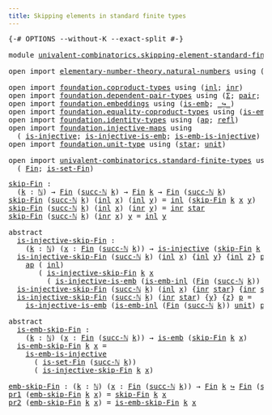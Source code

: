 ```yaml
---
title: Skipping elements in standard finite types
---
```


<pre class="Agda"><a id="68" class="Symbol">{-#</a> <a id="72" class="Keyword">OPTIONS</a> <a id="80" class="Pragma">--without-K</a> <a id="92" class="Pragma">--exact-split</a> <a id="106" class="Symbol">#-}</a>

<a id="111" class="Keyword">module</a> <a id="118" href="univalent-combinatorics.skipping-element-standard-finite-types.html" class="Module">univalent-combinatorics.skipping-element-standard-finite-types</a> <a id="181" class="Keyword">where</a>

<a id="188" class="Keyword">open</a> <a id="193" class="Keyword">import</a> <a id="200" href="elementary-number-theory.natural-numbers.html" class="Module">elementary-number-theory.natural-numbers</a> <a id="241" class="Keyword">using</a> <a id="247" class="Symbol">(</a><a id="248" href="elementary-number-theory.natural-numbers.html#1530" class="Datatype">ℕ</a><a id="249" class="Symbol">;</a> <a id="251" href="elementary-number-theory.natural-numbers.html#1551" class="InductiveConstructor">zero-ℕ</a><a id="257" class="Symbol">;</a> <a id="259" href="elementary-number-theory.natural-numbers.html#1564" class="InductiveConstructor">succ-ℕ</a><a id="265" class="Symbol">)</a>

<a id="268" class="Keyword">open</a> <a id="273" class="Keyword">import</a> <a id="280" href="foundation.coproduct-types.html" class="Module">foundation.coproduct-types</a> <a id="307" class="Keyword">using</a> <a id="313" class="Symbol">(</a><a id="314" href="foundation.coproduct-types.html#1250" class="InductiveConstructor">inl</a><a id="317" class="Symbol">;</a> <a id="319" href="foundation.coproduct-types.html#1268" class="InductiveConstructor">inr</a><a id="322" class="Symbol">)</a>
<a id="324" class="Keyword">open</a> <a id="329" class="Keyword">import</a> <a id="336" href="foundation.dependent-pair-types.html" class="Module">foundation.dependent-pair-types</a> <a id="368" class="Keyword">using</a> <a id="374" class="Symbol">(</a><a id="375" href="foundation-core.dependent-pair-types.html#515" class="Record">Σ</a><a id="376" class="Symbol">;</a> <a id="378" href="foundation-core.dependent-pair-types.html#588" class="InductiveConstructor">pair</a><a id="382" class="Symbol">;</a> <a id="384" href="foundation-core.dependent-pair-types.html#605" class="Field">pr1</a><a id="387" class="Symbol">;</a> <a id="389" href="foundation-core.dependent-pair-types.html#617" class="Field">pr2</a><a id="392" class="Symbol">)</a>
<a id="394" class="Keyword">open</a> <a id="399" class="Keyword">import</a> <a id="406" href="foundation.embeddings.html" class="Module">foundation.embeddings</a> <a id="428" class="Keyword">using</a> <a id="434" class="Symbol">(</a><a id="435" href="foundation-core.embeddings.html#992" class="Function">is-emb</a><a id="441" class="Symbol">;</a> <a id="443" href="foundation-core.embeddings.html#1074" class="Function Operator">_↪_</a><a id="446" class="Symbol">)</a>
<a id="448" class="Keyword">open</a> <a id="453" class="Keyword">import</a> <a id="460" href="foundation.equality-coproduct-types.html" class="Module">foundation.equality-coproduct-types</a> <a id="496" class="Keyword">using</a> <a id="502" class="Symbol">(</a><a id="503" href="foundation.equality-coproduct-types.html#8394" class="Function">is-emb-inl</a><a id="513" class="Symbol">)</a>
<a id="515" class="Keyword">open</a> <a id="520" class="Keyword">import</a> <a id="527" href="foundation.identity-types.html" class="Module">foundation.identity-types</a> <a id="553" class="Keyword">using</a> <a id="559" class="Symbol">(</a><a id="560" href="foundation-core.identity-types.html#4003" class="Function">ap</a><a id="562" class="Symbol">;</a> <a id="564" href="foundation-core.identity-types.html#1820" class="InductiveConstructor">refl</a><a id="568" class="Symbol">)</a>
<a id="570" class="Keyword">open</a> <a id="575" class="Keyword">import</a> <a id="582" href="foundation.injective-maps.html" class="Module">foundation.injective-maps</a> <a id="608" class="Keyword">using</a>
  <a id="616" class="Symbol">(</a> <a id="618" href="foundation.injective-maps.html#1309" class="Function">is-injective</a><a id="630" class="Symbol">;</a> <a id="632" href="foundation.injective-maps.html#3645" class="Function">is-injective-is-emb</a><a id="651" class="Symbol">;</a> <a id="653" href="foundation.injective-maps.html#4586" class="Function">is-emb-is-injective</a><a id="672" class="Symbol">)</a>
<a id="674" class="Keyword">open</a> <a id="679" class="Keyword">import</a> <a id="686" href="foundation.unit-type.html" class="Module">foundation.unit-type</a> <a id="707" class="Keyword">using</a> <a id="713" class="Symbol">(</a><a id="714" href="foundation.unit-type.html#1108" class="InductiveConstructor">star</a><a id="718" class="Symbol">;</a> <a id="720" href="foundation.unit-type.html#1084" class="Datatype">unit</a><a id="724" class="Symbol">)</a>

<a id="727" class="Keyword">open</a> <a id="732" class="Keyword">import</a> <a id="739" href="univalent-combinatorics.standard-finite-types.html" class="Module">univalent-combinatorics.standard-finite-types</a> <a id="785" class="Keyword">using</a>
  <a id="793" class="Symbol">(</a> <a id="795" href="univalent-combinatorics.standard-finite-types.html#2393" class="Function">Fin</a><a id="798" class="Symbol">;</a> <a id="800" href="univalent-combinatorics.standard-finite-types.html#2442" class="Function">is-set-Fin</a><a id="810" class="Symbol">)</a>
</pre>
<pre class="Agda"><a id="skip-Fin"></a><a id="825" href="univalent-combinatorics.skipping-element-standard-finite-types.html#825" class="Function">skip-Fin</a> <a id="834" class="Symbol">:</a>
  <a id="838" class="Symbol">(</a><a id="839" href="univalent-combinatorics.skipping-element-standard-finite-types.html#839" class="Bound">k</a> <a id="841" class="Symbol">:</a> <a id="843" href="elementary-number-theory.natural-numbers.html#1530" class="Datatype">ℕ</a><a id="844" class="Symbol">)</a> <a id="846" class="Symbol">→</a> <a id="848" href="univalent-combinatorics.standard-finite-types.html#2393" class="Function">Fin</a> <a id="852" class="Symbol">(</a><a id="853" href="elementary-number-theory.natural-numbers.html#1564" class="InductiveConstructor">succ-ℕ</a> <a id="860" href="univalent-combinatorics.skipping-element-standard-finite-types.html#839" class="Bound">k</a><a id="861" class="Symbol">)</a> <a id="863" class="Symbol">→</a> <a id="865" href="univalent-combinatorics.standard-finite-types.html#2393" class="Function">Fin</a> <a id="869" href="univalent-combinatorics.skipping-element-standard-finite-types.html#839" class="Bound">k</a> <a id="871" class="Symbol">→</a> <a id="873" href="univalent-combinatorics.standard-finite-types.html#2393" class="Function">Fin</a> <a id="877" class="Symbol">(</a><a id="878" href="elementary-number-theory.natural-numbers.html#1564" class="InductiveConstructor">succ-ℕ</a> <a id="885" href="univalent-combinatorics.skipping-element-standard-finite-types.html#839" class="Bound">k</a><a id="886" class="Symbol">)</a>
<a id="888" href="univalent-combinatorics.skipping-element-standard-finite-types.html#825" class="Function">skip-Fin</a> <a id="897" class="Symbol">(</a><a id="898" href="elementary-number-theory.natural-numbers.html#1564" class="InductiveConstructor">succ-ℕ</a> <a id="905" href="univalent-combinatorics.skipping-element-standard-finite-types.html#905" class="Bound">k</a><a id="906" class="Symbol">)</a> <a id="908" class="Symbol">(</a><a id="909" href="foundation.coproduct-types.html#1250" class="InductiveConstructor">inl</a> <a id="913" href="univalent-combinatorics.skipping-element-standard-finite-types.html#913" class="Bound">x</a><a id="914" class="Symbol">)</a> <a id="916" class="Symbol">(</a><a id="917" href="foundation.coproduct-types.html#1250" class="InductiveConstructor">inl</a> <a id="921" href="univalent-combinatorics.skipping-element-standard-finite-types.html#921" class="Bound">y</a><a id="922" class="Symbol">)</a> <a id="924" class="Symbol">=</a> <a id="926" href="foundation.coproduct-types.html#1250" class="InductiveConstructor">inl</a> <a id="930" class="Symbol">(</a><a id="931" href="univalent-combinatorics.skipping-element-standard-finite-types.html#825" class="Function">skip-Fin</a> <a id="940" href="univalent-combinatorics.skipping-element-standard-finite-types.html#905" class="Bound">k</a> <a id="942" href="univalent-combinatorics.skipping-element-standard-finite-types.html#913" class="Bound">x</a> <a id="944" href="univalent-combinatorics.skipping-element-standard-finite-types.html#921" class="Bound">y</a><a id="945" class="Symbol">)</a>
<a id="947" href="univalent-combinatorics.skipping-element-standard-finite-types.html#825" class="Function">skip-Fin</a> <a id="956" class="Symbol">(</a><a id="957" href="elementary-number-theory.natural-numbers.html#1564" class="InductiveConstructor">succ-ℕ</a> <a id="964" href="univalent-combinatorics.skipping-element-standard-finite-types.html#964" class="Bound">k</a><a id="965" class="Symbol">)</a> <a id="967" class="Symbol">(</a><a id="968" href="foundation.coproduct-types.html#1250" class="InductiveConstructor">inl</a> <a id="972" href="univalent-combinatorics.skipping-element-standard-finite-types.html#972" class="Bound">x</a><a id="973" class="Symbol">)</a> <a id="975" class="Symbol">(</a><a id="976" href="foundation.coproduct-types.html#1268" class="InductiveConstructor">inr</a> <a id="980" href="univalent-combinatorics.skipping-element-standard-finite-types.html#980" class="Bound">y</a><a id="981" class="Symbol">)</a> <a id="983" class="Symbol">=</a> <a id="985" href="foundation.coproduct-types.html#1268" class="InductiveConstructor">inr</a> <a id="989" href="foundation.unit-type.html#1108" class="InductiveConstructor">star</a>
<a id="994" href="univalent-combinatorics.skipping-element-standard-finite-types.html#825" class="Function">skip-Fin</a> <a id="1003" class="Symbol">(</a><a id="1004" href="elementary-number-theory.natural-numbers.html#1564" class="InductiveConstructor">succ-ℕ</a> <a id="1011" href="univalent-combinatorics.skipping-element-standard-finite-types.html#1011" class="Bound">k</a><a id="1012" class="Symbol">)</a> <a id="1014" class="Symbol">(</a><a id="1015" href="foundation.coproduct-types.html#1268" class="InductiveConstructor">inr</a> <a id="1019" href="univalent-combinatorics.skipping-element-standard-finite-types.html#1019" class="Bound">x</a><a id="1020" class="Symbol">)</a> <a id="1022" href="univalent-combinatorics.skipping-element-standard-finite-types.html#1022" class="Bound">y</a> <a id="1024" class="Symbol">=</a> <a id="1026" href="foundation.coproduct-types.html#1250" class="InductiveConstructor">inl</a> <a id="1030" href="univalent-combinatorics.skipping-element-standard-finite-types.html#1022" class="Bound">y</a>

<a id="1033" class="Keyword">abstract</a>
  <a id="is-injective-skip-Fin"></a><a id="1044" href="univalent-combinatorics.skipping-element-standard-finite-types.html#1044" class="Function">is-injective-skip-Fin</a> <a id="1066" class="Symbol">:</a>
    <a id="1072" class="Symbol">(</a><a id="1073" href="univalent-combinatorics.skipping-element-standard-finite-types.html#1073" class="Bound">k</a> <a id="1075" class="Symbol">:</a> <a id="1077" href="elementary-number-theory.natural-numbers.html#1530" class="Datatype">ℕ</a><a id="1078" class="Symbol">)</a> <a id="1080" class="Symbol">(</a><a id="1081" href="univalent-combinatorics.skipping-element-standard-finite-types.html#1081" class="Bound">x</a> <a id="1083" class="Symbol">:</a> <a id="1085" href="univalent-combinatorics.standard-finite-types.html#2393" class="Function">Fin</a> <a id="1089" class="Symbol">(</a><a id="1090" href="elementary-number-theory.natural-numbers.html#1564" class="InductiveConstructor">succ-ℕ</a> <a id="1097" href="univalent-combinatorics.skipping-element-standard-finite-types.html#1073" class="Bound">k</a><a id="1098" class="Symbol">))</a> <a id="1101" class="Symbol">→</a> <a id="1103" href="foundation.injective-maps.html#1309" class="Function">is-injective</a> <a id="1116" class="Symbol">(</a><a id="1117" href="univalent-combinatorics.skipping-element-standard-finite-types.html#825" class="Function">skip-Fin</a> <a id="1126" href="univalent-combinatorics.skipping-element-standard-finite-types.html#1073" class="Bound">k</a> <a id="1128" href="univalent-combinatorics.skipping-element-standard-finite-types.html#1081" class="Bound">x</a><a id="1129" class="Symbol">)</a>
  <a id="1133" href="univalent-combinatorics.skipping-element-standard-finite-types.html#1044" class="Function">is-injective-skip-Fin</a> <a id="1155" class="Symbol">(</a><a id="1156" href="elementary-number-theory.natural-numbers.html#1564" class="InductiveConstructor">succ-ℕ</a> <a id="1163" href="univalent-combinatorics.skipping-element-standard-finite-types.html#1163" class="Bound">k</a><a id="1164" class="Symbol">)</a> <a id="1166" class="Symbol">(</a><a id="1167" href="foundation.coproduct-types.html#1250" class="InductiveConstructor">inl</a> <a id="1171" href="univalent-combinatorics.skipping-element-standard-finite-types.html#1171" class="Bound">x</a><a id="1172" class="Symbol">)</a> <a id="1174" class="Symbol">{</a><a id="1175" href="foundation.coproduct-types.html#1250" class="InductiveConstructor">inl</a> <a id="1179" href="univalent-combinatorics.skipping-element-standard-finite-types.html#1179" class="Bound">y</a><a id="1180" class="Symbol">}</a> <a id="1182" class="Symbol">{</a><a id="1183" href="foundation.coproduct-types.html#1250" class="InductiveConstructor">inl</a> <a id="1187" href="univalent-combinatorics.skipping-element-standard-finite-types.html#1187" class="Bound">z</a><a id="1188" class="Symbol">}</a> <a id="1190" href="univalent-combinatorics.skipping-element-standard-finite-types.html#1190" class="Bound">p</a> <a id="1192" class="Symbol">=</a>
    <a id="1198" href="foundation-core.identity-types.html#4003" class="Function">ap</a> <a id="1201" class="Symbol">(</a> <a id="1203" href="foundation.coproduct-types.html#1250" class="InductiveConstructor">inl</a><a id="1206" class="Symbol">)</a>
       <a id="1215" class="Symbol">(</a> <a id="1217" href="univalent-combinatorics.skipping-element-standard-finite-types.html#1044" class="Function">is-injective-skip-Fin</a> <a id="1239" href="univalent-combinatorics.skipping-element-standard-finite-types.html#1163" class="Bound">k</a> <a id="1241" href="univalent-combinatorics.skipping-element-standard-finite-types.html#1171" class="Bound">x</a>
         <a id="1252" class="Symbol">(</a> <a id="1254" href="foundation.injective-maps.html#3645" class="Function">is-injective-is-emb</a> <a id="1274" class="Symbol">(</a><a id="1275" href="foundation.equality-coproduct-types.html#8394" class="Function">is-emb-inl</a> <a id="1286" class="Symbol">(</a><a id="1287" href="univalent-combinatorics.standard-finite-types.html#2393" class="Function">Fin</a> <a id="1291" class="Symbol">(</a><a id="1292" href="elementary-number-theory.natural-numbers.html#1564" class="InductiveConstructor">succ-ℕ</a> <a id="1299" href="univalent-combinatorics.skipping-element-standard-finite-types.html#1163" class="Bound">k</a><a id="1300" class="Symbol">))</a> <a id="1303" href="foundation.unit-type.html#1084" class="Datatype">unit</a><a id="1307" class="Symbol">)</a> <a id="1309" href="univalent-combinatorics.skipping-element-standard-finite-types.html#1190" class="Bound">p</a><a id="1310" class="Symbol">))</a>
  <a id="1315" href="univalent-combinatorics.skipping-element-standard-finite-types.html#1044" class="Function">is-injective-skip-Fin</a> <a id="1337" class="Symbol">(</a><a id="1338" href="elementary-number-theory.natural-numbers.html#1564" class="InductiveConstructor">succ-ℕ</a> <a id="1345" href="univalent-combinatorics.skipping-element-standard-finite-types.html#1345" class="Bound">k</a><a id="1346" class="Symbol">)</a> <a id="1348" class="Symbol">(</a><a id="1349" href="foundation.coproduct-types.html#1250" class="InductiveConstructor">inl</a> <a id="1353" href="univalent-combinatorics.skipping-element-standard-finite-types.html#1353" class="Bound">x</a><a id="1354" class="Symbol">)</a> <a id="1356" class="Symbol">{</a><a id="1357" href="foundation.coproduct-types.html#1268" class="InductiveConstructor">inr</a> <a id="1361" href="foundation.unit-type.html#1108" class="InductiveConstructor">star</a><a id="1365" class="Symbol">}</a> <a id="1367" class="Symbol">{</a><a id="1368" href="foundation.coproduct-types.html#1268" class="InductiveConstructor">inr</a> <a id="1372" href="foundation.unit-type.html#1108" class="InductiveConstructor">star</a><a id="1376" class="Symbol">}</a> <a id="1378" href="univalent-combinatorics.skipping-element-standard-finite-types.html#1378" class="Bound">p</a> <a id="1380" class="Symbol">=</a> <a id="1382" href="foundation-core.identity-types.html#1820" class="InductiveConstructor">refl</a>
  <a id="1389" href="univalent-combinatorics.skipping-element-standard-finite-types.html#1044" class="Function">is-injective-skip-Fin</a> <a id="1411" class="Symbol">(</a><a id="1412" href="elementary-number-theory.natural-numbers.html#1564" class="InductiveConstructor">succ-ℕ</a> <a id="1419" href="univalent-combinatorics.skipping-element-standard-finite-types.html#1419" class="Bound">k</a><a id="1420" class="Symbol">)</a> <a id="1422" class="Symbol">(</a><a id="1423" href="foundation.coproduct-types.html#1268" class="InductiveConstructor">inr</a> <a id="1427" href="foundation.unit-type.html#1108" class="InductiveConstructor">star</a><a id="1431" class="Symbol">)</a> <a id="1433" class="Symbol">{</a><a id="1434" href="univalent-combinatorics.skipping-element-standard-finite-types.html#1434" class="Bound">y</a><a id="1435" class="Symbol">}</a> <a id="1437" class="Symbol">{</a><a id="1438" href="univalent-combinatorics.skipping-element-standard-finite-types.html#1438" class="Bound">z</a><a id="1439" class="Symbol">}</a> <a id="1441" href="univalent-combinatorics.skipping-element-standard-finite-types.html#1441" class="Bound">p</a> <a id="1443" class="Symbol">=</a>
    <a id="1449" href="foundation.injective-maps.html#3645" class="Function">is-injective-is-emb</a> <a id="1469" class="Symbol">(</a><a id="1470" href="foundation.equality-coproduct-types.html#8394" class="Function">is-emb-inl</a> <a id="1481" class="Symbol">(</a><a id="1482" href="univalent-combinatorics.standard-finite-types.html#2393" class="Function">Fin</a> <a id="1486" class="Symbol">(</a><a id="1487" href="elementary-number-theory.natural-numbers.html#1564" class="InductiveConstructor">succ-ℕ</a> <a id="1494" href="univalent-combinatorics.skipping-element-standard-finite-types.html#1419" class="Bound">k</a><a id="1495" class="Symbol">))</a> <a id="1498" href="foundation.unit-type.html#1084" class="Datatype">unit</a><a id="1502" class="Symbol">)</a> <a id="1504" href="univalent-combinatorics.skipping-element-standard-finite-types.html#1441" class="Bound">p</a>

<a id="1507" class="Keyword">abstract</a>
  <a id="is-emb-skip-Fin"></a><a id="1518" href="univalent-combinatorics.skipping-element-standard-finite-types.html#1518" class="Function">is-emb-skip-Fin</a> <a id="1534" class="Symbol">:</a>
    <a id="1540" class="Symbol">(</a><a id="1541" href="univalent-combinatorics.skipping-element-standard-finite-types.html#1541" class="Bound">k</a> <a id="1543" class="Symbol">:</a> <a id="1545" href="elementary-number-theory.natural-numbers.html#1530" class="Datatype">ℕ</a><a id="1546" class="Symbol">)</a> <a id="1548" class="Symbol">(</a><a id="1549" href="univalent-combinatorics.skipping-element-standard-finite-types.html#1549" class="Bound">x</a> <a id="1551" class="Symbol">:</a> <a id="1553" href="univalent-combinatorics.standard-finite-types.html#2393" class="Function">Fin</a> <a id="1557" class="Symbol">(</a><a id="1558" href="elementary-number-theory.natural-numbers.html#1564" class="InductiveConstructor">succ-ℕ</a> <a id="1565" href="univalent-combinatorics.skipping-element-standard-finite-types.html#1541" class="Bound">k</a><a id="1566" class="Symbol">))</a> <a id="1569" class="Symbol">→</a> <a id="1571" href="foundation-core.embeddings.html#992" class="Function">is-emb</a> <a id="1578" class="Symbol">(</a><a id="1579" href="univalent-combinatorics.skipping-element-standard-finite-types.html#825" class="Function">skip-Fin</a> <a id="1588" href="univalent-combinatorics.skipping-element-standard-finite-types.html#1541" class="Bound">k</a> <a id="1590" href="univalent-combinatorics.skipping-element-standard-finite-types.html#1549" class="Bound">x</a><a id="1591" class="Symbol">)</a>
  <a id="1595" href="univalent-combinatorics.skipping-element-standard-finite-types.html#1518" class="Function">is-emb-skip-Fin</a> <a id="1611" href="univalent-combinatorics.skipping-element-standard-finite-types.html#1611" class="Bound">k</a> <a id="1613" href="univalent-combinatorics.skipping-element-standard-finite-types.html#1613" class="Bound">x</a> <a id="1615" class="Symbol">=</a>
    <a id="1621" href="foundation.injective-maps.html#4586" class="Function">is-emb-is-injective</a>
      <a id="1647" class="Symbol">(</a> <a id="1649" href="univalent-combinatorics.standard-finite-types.html#2442" class="Function">is-set-Fin</a> <a id="1660" class="Symbol">(</a><a id="1661" href="elementary-number-theory.natural-numbers.html#1564" class="InductiveConstructor">succ-ℕ</a> <a id="1668" href="univalent-combinatorics.skipping-element-standard-finite-types.html#1611" class="Bound">k</a><a id="1669" class="Symbol">))</a>
      <a id="1678" class="Symbol">(</a> <a id="1680" href="univalent-combinatorics.skipping-element-standard-finite-types.html#1044" class="Function">is-injective-skip-Fin</a> <a id="1702" href="univalent-combinatorics.skipping-element-standard-finite-types.html#1611" class="Bound">k</a> <a id="1704" href="univalent-combinatorics.skipping-element-standard-finite-types.html#1613" class="Bound">x</a><a id="1705" class="Symbol">)</a>

<a id="emb-skip-Fin"></a><a id="1708" href="univalent-combinatorics.skipping-element-standard-finite-types.html#1708" class="Function">emb-skip-Fin</a> <a id="1721" class="Symbol">:</a> <a id="1723" class="Symbol">(</a><a id="1724" href="univalent-combinatorics.skipping-element-standard-finite-types.html#1724" class="Bound">k</a> <a id="1726" class="Symbol">:</a> <a id="1728" href="elementary-number-theory.natural-numbers.html#1530" class="Datatype">ℕ</a><a id="1729" class="Symbol">)</a> <a id="1731" class="Symbol">(</a><a id="1732" href="univalent-combinatorics.skipping-element-standard-finite-types.html#1732" class="Bound">x</a> <a id="1734" class="Symbol">:</a> <a id="1736" href="univalent-combinatorics.standard-finite-types.html#2393" class="Function">Fin</a> <a id="1740" class="Symbol">(</a><a id="1741" href="elementary-number-theory.natural-numbers.html#1564" class="InductiveConstructor">succ-ℕ</a> <a id="1748" href="univalent-combinatorics.skipping-element-standard-finite-types.html#1724" class="Bound">k</a><a id="1749" class="Symbol">))</a> <a id="1752" class="Symbol">→</a> <a id="1754" href="univalent-combinatorics.standard-finite-types.html#2393" class="Function">Fin</a> <a id="1758" href="univalent-combinatorics.skipping-element-standard-finite-types.html#1724" class="Bound">k</a> <a id="1760" href="foundation-core.embeddings.html#1074" class="Function Operator">↪</a> <a id="1762" href="univalent-combinatorics.standard-finite-types.html#2393" class="Function">Fin</a> <a id="1766" class="Symbol">(</a><a id="1767" href="elementary-number-theory.natural-numbers.html#1564" class="InductiveConstructor">succ-ℕ</a> <a id="1774" href="univalent-combinatorics.skipping-element-standard-finite-types.html#1724" class="Bound">k</a><a id="1775" class="Symbol">)</a>
<a id="1777" href="foundation-core.dependent-pair-types.html#605" class="Field">pr1</a> <a id="1781" class="Symbol">(</a><a id="1782" href="univalent-combinatorics.skipping-element-standard-finite-types.html#1708" class="Function">emb-skip-Fin</a> <a id="1795" href="univalent-combinatorics.skipping-element-standard-finite-types.html#1795" class="Bound">k</a> <a id="1797" href="univalent-combinatorics.skipping-element-standard-finite-types.html#1797" class="Bound">x</a><a id="1798" class="Symbol">)</a> <a id="1800" class="Symbol">=</a> <a id="1802" href="univalent-combinatorics.skipping-element-standard-finite-types.html#825" class="Function">skip-Fin</a> <a id="1811" href="univalent-combinatorics.skipping-element-standard-finite-types.html#1795" class="Bound">k</a> <a id="1813" href="univalent-combinatorics.skipping-element-standard-finite-types.html#1797" class="Bound">x</a>
<a id="1815" href="foundation-core.dependent-pair-types.html#617" class="Field">pr2</a> <a id="1819" class="Symbol">(</a><a id="1820" href="univalent-combinatorics.skipping-element-standard-finite-types.html#1708" class="Function">emb-skip-Fin</a> <a id="1833" href="univalent-combinatorics.skipping-element-standard-finite-types.html#1833" class="Bound">k</a> <a id="1835" href="univalent-combinatorics.skipping-element-standard-finite-types.html#1835" class="Bound">x</a><a id="1836" class="Symbol">)</a> <a id="1838" class="Symbol">=</a> <a id="1840" href="univalent-combinatorics.skipping-element-standard-finite-types.html#1518" class="Function">is-emb-skip-Fin</a> <a id="1856" href="univalent-combinatorics.skipping-element-standard-finite-types.html#1833" class="Bound">k</a> <a id="1858" href="univalent-combinatorics.skipping-element-standard-finite-types.html#1835" class="Bound">x</a>
</pre>